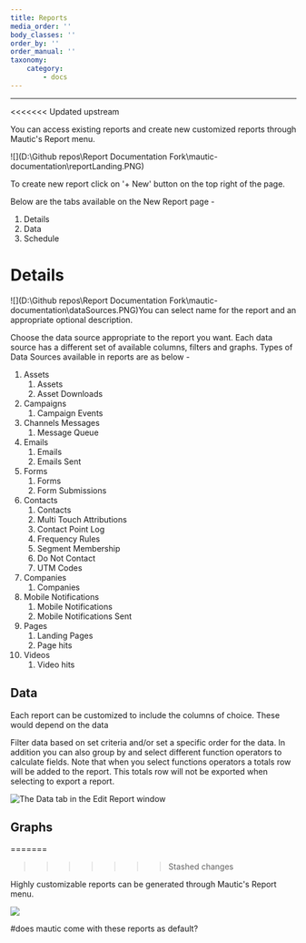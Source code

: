 ```yaml
---
title: Reports
media_order: ''
body_classes: ''
order_by: ''
order_manual: ''
taxonomy:
    category:
        - docs
---
```


-----------

<<<<<<< Updated upstream

You can access existing reports and create new customized reports through Mautic's Report menu.

![](D:\Github repos\Report Documentation Fork\mautic-documentation\reportLanding.PNG)



To create new report click on '+ New' button on the top right of the page.

Below are the tabs available on the New Report page - 

1. Details
2. Data
3. Schedule



# Details

![](D:\Github repos\Report Documentation Fork\mautic-documentation\dataSources.PNG)You can select name for the report and an appropriate optional description.

 Choose the data source appropriate to the report you want. Each data source has a different set of available columns, filters and graphs. Types of Data Sources available in reports are as below - 

1. Assets
	1. Assets
	2. Asset Downloads
2. Campaigns
	1. Campaign Events
3. Channels Messages
	1. Message Queue
4. Emails
	1. Emails
	2. Emails Sent
5. Forms
	1. Forms
	2. Form Submissions
6. Contacts
	1. Contacts
	2. Multi Touch Attributions
	3. Contact Point Log
	4. Frequency Rules
	5. Segment Membership
	6. Do Not Contact
	7. UTM Codes
7. Companies
	1. Companies
8. Mobile Notifications
	1. Mobile Notifications
	2. Mobile Notifications Sent
9. Pages
	1. Landing Pages
	2. Page hits
10. Videos
	1. Video hits
	



## Data

Each report can be customized to include the columns of choice. These would depend on the data 

Filter data based on set criteria and/or set a specific order for the data.
In addition you can also group by and select different function operators to calculate fields. Note that when you select functions operators a totals row will be added to the report. This totals row will not be exported when selecting to export a report.

![The Data tab in the Edit Report window](config.png)

## Graphs
=======
>>>>>>> Stashed changes


Highly customizable reports can be generated through Mautic's Report menu.

![](C:\Users\prasa\OneDrive\Desktop\reportsMenuPNG.PNG)

 

#does mautic come with these reports as default?